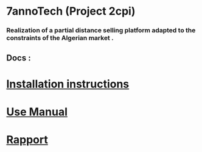 # 7annoTech (Project 2cpi)
### Realization of a partial distance selling platform adapted to the constraints of the Algerian market .
## Docs : 
# [ Installation instructions ]( https://github.com/th3happybit/7annoTech/blob/master/docs/7anooTechNoticeInstallation.pdf )
# [ Use Manual ]( https://github.com/th3happybit/7annoTech/blob/master/docs/7anooTechManuelUtilisation.pdf )
# [ Rapport ]( https://github.com/th3happybit/7annoTech/blob/master/docs/rapport.pdf )

